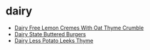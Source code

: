 # dairy

 * [Dairy Free Lemon Cremes With Oat Thyme Crumble](index/d/dairy-free-lemon-cremes-with-oat-thyme-crumble-51238460.json)
 * [Dairy State Buttered Burgers](index/d/dairy-state-buttered-burgers-101131.json)
 * [Dairy Less Potato Leeks Thyme](index/d/dairy-less-potato-leeks-thyme.json)
